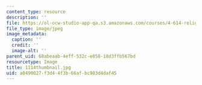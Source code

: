 ```yaml
---
content_type: resource
description: ''
file: https://ol-ocw-studio-app-qa.s3.amazonaws.com/courses/4-614-religious-architecture-and-islamic-cultures-fall-2002/a0490027f3d44f3b66afbc983d4daf45_1114thumbnail.jpg
file_type: image/jpeg
image_metadata:
  caption: ''
  credit: ''
  image-alt: ''
parent_uid: 68abeaab-4eff-532c-e858-18d3ffb567bd
resourcetype: Image
title: 1114thumbnail.jpg
uid: a0490027-f3d4-4f3b-66af-bc983d4daf45
---
```


